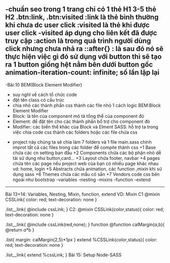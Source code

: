 -chuẩn seo trong 1 trang chỉ có 
1 thẻ H1
3-5 thẻ H2
.btn:link,
.btn:visited
:link là thẻ bình thường khi chưa dc user click
:visited là thẻ khi được user click -visited áp dụng cho liên kết đã được truy cập
:action là trong quá trình người dùng click nhưng chưa nhả ra
::after{} : là sau đó nó sẽ thực hiện việc gì đó
sử dụng với button thì sẽ tạo ra 1 button giống hệt nằm bên dưới button gốc
animation-iteration-count: infinite; số lần lặp lại
--------------------------------
-Bài:10 BEM(Block Element Modifier)
+ suy nghĩ về cách tổ chức code
+ đặt tên class có cấu trúc
+ chia nhỏ các thành phần css thành các file nhỏ 1 cách logic
BEM:Block Element Modifier
+ Block: là tên của component mô tả tổng thể của component đó
+ Element: để đặt tên cho các thành phần bổ trợ cho component đó
+ Modifier: các biến thể khác của Block và Elment
SASS: hỗ trợ ta trong việc chia code css thành các folders hoặc các file chứa css
- project này chúng ta sẽ chia làm 7 folders và 1 file main.sass chính improt tất cả các files trong các folder để compile thành css
+1 Base chứa các cn setting ban đầu
+2 Components chứa các bộ phận nhỏ dễ tái sử dụng như button,card...
+3 Layout chứa footer, navbar
+4 pages chứa tên các page nếu project web của bạn có nhiều page khác nhau vd: home, login
+5 Abstracts chứa animation, các function ,mixin khi sử dụng sass
+6 Themes chứa các mẫu có sẵn
+7 Vendors code css bên ngoài như bootstrap
-variables
-nesting
-mixins
-function
-extend
------------
Bài 13+14: Variables, Nesting, Mixin, function, extend
VD: Mixin
C1
@mixin CSSLink{
    color: red;
    text-decoration: none
}

.list__link{
    @include cssLink;
}
C2:
@mixin CSSLink($color,$status){
    color: red;
    text-decoration: none
}

.list__link{
    @include cssLink(red,none);
}
function
@function calMargin($a,$b){
    @return $a*$b
}

.list{
    margin: calMargin(2,5)*1px
}
extend
%CSSLink($color,$status){
    color: red;
    text-decoration: none
}

.list__link{
    extend %cssLink;
}
Bài 15: Setup Node-SASS